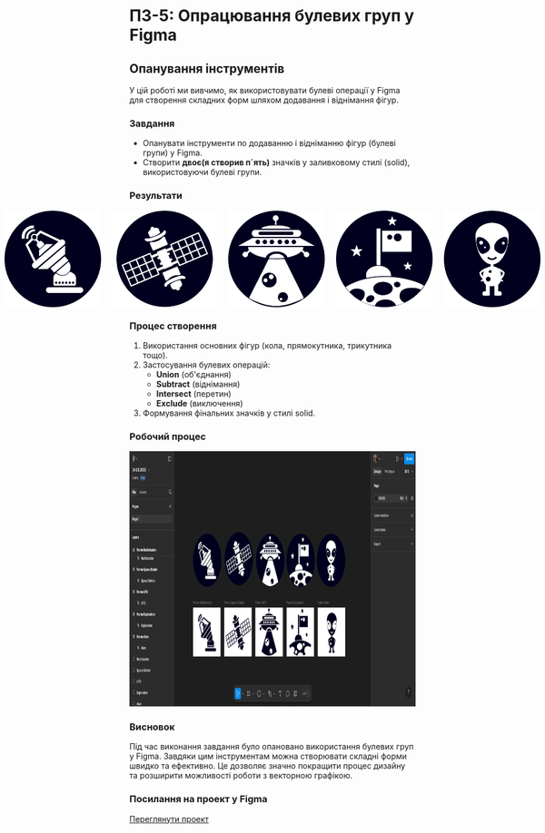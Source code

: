# ПЗ-5: Опрацювання булевих груп у Figma

## Опанування інструментів
У цій роботі ми вивчимо, як використовувати булеві операції у Figma для створення складних форм шляхом додавання і віднімання фігур. 

### Завдання
- Опанувати інструменти по додаванню і відніманню фігур (булеві групи) у Figma.
- Створити **двоє(я створив п`ять)** значків у заливковому стилі (solid), використовуючи булеві групи.

### Результати
<p align="center" style="display: flex; justify-content: center; gap: 20px;">
  <img src="images/Radiolocator.png" height="170px">
  <img src="images/Space Station.png" height="170px">
  <img src="images/UFO.png" height="170px">
  <img src="images/Exploration.png" height="170px">
  <img src="images/Alien.png" height="170px">
</p>

### Процес створення
1. Використання основних фігур (кола, прямокутника, трикутника тощо).
2. Застосування булевих операцій: 
   - **Union** (об'єднання)
   - **Subtract** (віднімання)
   - **Intersect** (перетин)
   - **Exclude** (виключення)
3. Формування фінальних значків у стилі solid.

### Робочий процес
<p align="center">
  <img src="images/Figma(workspace).png" height="450px">
</p>

### Висновок
Під час виконання завдання було опановано використання булевих груп у Figma. Завдяки цим інструментам можна створювати складні форми швидко та ефективно. Це дозволяє значно покращити процес дизайну та розширити можливості роботи з векторною графікою.

### Посилання на проект у Figma
[Переглянути проект](https://www.figma.com/design/PyqXTpPtZvkqPBkzqya1aT/24.03.2025?node-id=0-1&p=f&t=ICFFINP2G3WlmEKb-0)
